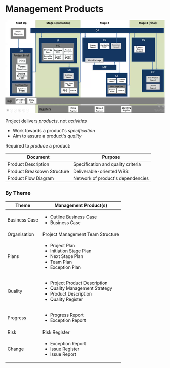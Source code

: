 # Management Products

<center><img src="management-products-flow.png"></center>

Project delivers _products_, not _activities_

- Work towards a product's _specification_
- Aim to assure a product's _quality_

Required to _produce_ a product:

| Document                    | Purpose                            |
| --------------------------- | ---------------------------------- |
| Product Description         | Specification and quality criteria |
| Product Breakdown Structure | Deliverable-oriented WBS           |
| Product Flow Diagram        | Network of product's dependencies  |

### By Theme

| Theme         | Management Product(s)                                                                                                                  |
| ------------- | -------------------------------------------------------------------------------------------------------------------------------------- |
| Business Case | <ul><li>Outline Business Case</li><li>Business Case</li></ul>                                                                          |
| Organisation  | Project Management Team Structure                                                                                                      |
| Plans         | <ul><li>Project Plan</li><li>Initiation Stage Plan</li><li>Next Stage Plan</li><li>Team Plan</li><li>Exception Plan</li></ul>          |
| Quality       | <ul><li>Project Product Description</li><li>Quality Management Strategy</li><li>Product Description</li><li>Quality Register</li></ul> |
| Progress      | <ul><li>Progress Report</li><li>Exception Report</li></ul>                                                                             |
| Risk          | Risk Register                                                                                                                          |
| Change        | <ul><li>Exception Report</li><li>Issue Register</li><li>Issue Report</li></ul>                                                         |
